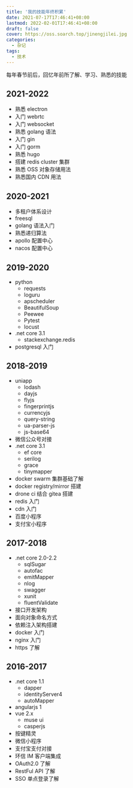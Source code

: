 ```yaml
---
title: '我的技能年终积累'
date: 2021-07-17T17:46:41+08:00
lastmod: 2022-02-01T17:46:41+08:00
draft: false
cover: https://oss.soarch.top/jinengjilei.jpg
categories:
  - 杂记
tags:
  - 技术
---
```


每年春节前后，回忆年前所了解、学习、熟悉的技能

<!--more-->

## 2021-2022

- 熟悉 electron
- 入门 webrtc
- 入门 websocket
- 熟悉 golang 语法
- 入门 gin
- 入门 gorm
- 熟悉 hugo
- 搭建 redis cluster 集群
- 熟悉 OSS 对象存储用法
- 熟悉国内 CDN 用法

## 2020-2021

- 多租户体系设计
- freesql
- golang 语法入门
- 熟悉递归算法
- apollo 配置中心
- nacos 配置中心

## 2019-2020

- python
  - requests
  - loguru
  - apscheduler
  - BeautifulSoup
  - Peewee
  - Pytest
  - locust
- .net core 3.1
  - stackexchange.redis
- postgresql 入门

## 2018-2019

- uniapp
  - lodash
  - dayjs
  - flyjs
  - fingerprintjs
  - currencyjs
  - query-string
  - ua-parser-js
  - js-base64
- 微信公众号对接
- .net core 3.1
  - ef core
  - serilog
  - grace
  - tinymapper
- docker swarm 集群基础了解
- docker registry/mirror 搭建
- drone ci 结合 gitea 搭建
- redis 入门
- cdn 入门
- 百度小程序
- 支付宝小程序

## 2017-2018

- .net core 2.0-2.2
  - sqlSugar
  - autofac
  - emitMapper
  - nlog
  - swagger
  - xunit
  - fluentValidate
- 接口开发架构
- 面向对象命名方式
- 依赖注入架构搭建
- docker 入门
- nginx 入门
- https 了解

## 2016-2017

- .net core 1.1
  - dapper
  - identityServer4
  - autoMapper
- angularjs 1
- vue 2.x
  - muse ui
  - casperjs
- 按键精灵
- 微信小程序
- 支付宝支付对接
- 环信 IM 客户端集成
- OAuth2.0 了解
- RestFul API 了解
- SSO 单点登录了解
